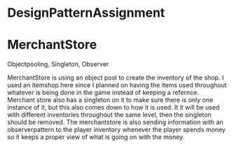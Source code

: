 # DesignPatternAssignment

# MerchantStore

Objectpooling, Singleton, Observer

MerchantStore is using an object pool to create the inventory of the shop. I used an itemshop here since I planned on having the items used throughout whatever is being done in the game instead of keeping a refernce. Merchant store also has a singleton on it to make sure there is only one instance of it, but this also comes down to how it is used. It it will be used with different inventories throughout the same level, then the singleton should be removed. The merchantstore is also sending information with an observerpattern to the player inventory whenever the player spends money so it keeps a proper view of what is going on with the money.
